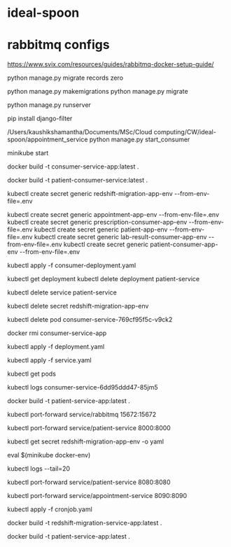# ideal-spoon


# rabbitmq configs

https://www.svix.com/resources/guides/rabbitmq-docker-setup-guide/

python manage.py migrate records zero

python manage.py makemigrations
python manage.py migrate

python manage.py runserver


pip install django-filter

/Users/kaushikshamantha/Documents/MSc/Cloud computing/CW/ideal-spoon/appointment_service
python manage.py start_consumer



minikube start

docker build -t consumer-service-app:latest .

docker build -t patient-consumer-service:latest .

kubectl create secret generic redshift-migration-app-env --from-env-file=.env

kubectl create secret generic appointment-app-env --from-env-file=.env
kubectl create secret generic prescription-consumer-app-env --from-env-file=.env
kubectl create secret generic patient-app-env --from-env-file=.env
kubectl create secret generic lab-result-consumer-app-env --from-env-file=.env
kubectl create secret generic patient-consumer-app-env --from-env-file=.env


kubectl apply -f consumer-deployment.yaml

kubectl get deployment
kubectl delete deployment patient-service

kubectl delete service patient-service

kubectl delete secret redshift-migration-app-env

kubectl delete pod consumer-service-769cf95f5c-v9ck2

docker rmi consumer-service-app

kubectl apply -f deployment.yaml

kubectl apply -f service.yaml

kubectl get pods

kubectl logs consumer-service-6dd95ddd47-85jm5

docker build -t patient-service-app:latest .

kubectl port-forward service/rabbitmq 15672:15672


kubectl port-forward service/patient-service 8000:8000


kubectl get secret redshift-migration-app-env -o yaml

eval $(minikube docker-env)

kubectl logs --tail=20


kubectl port-forward service/patient-service 8080:8080

kubectl port-forward service/appointment-service 8090:8090


kubectl apply -f cronjob.yaml


docker build -t redshift-migration-service-app:latest .


docker build -t patient-service-app:latest .